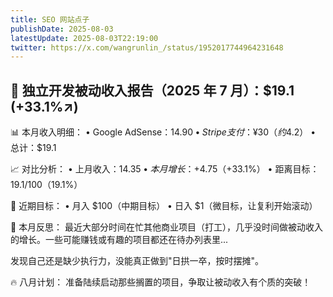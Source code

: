 ```yaml
---
title: SEO 网站点子
publishDate: 2025-08-03
latestUpdate: 2025-08-03T22:19:00
twitter: https://x.com/wangrunlin_/status/1952017744964231648
---
```


## 🚀 独立开发被动收入报告（2025 年 7 月）：$19.1 (+33.1%↗️)

📊 本月收入明细：
• Google AdSense：$14.90
• Stripe 支付：¥30（约$4.2）
• 总计：$19.1

📈 对比分析：
• 上月收入：$14.35
• 本月增长：+$4.75（+33.1%）
• 距离目标：$19.1/$100（19.1%）

🎯 近期目标：
• 月入 $100（中期目标）
• 日入 $1（微目标，让复利开始滚动）

💭 本月反思：
最近大部分时间在忙其他商业项目（打工），几乎没时间做被动收入的增长。一些可能赚钱或有趣的项目都还在待办列表里...

发现自己还是缺少执行力，没能真正做到"日拱一卒，按时摆摊"。

🔥 八月计划：
准备陆续启动那些搁置的项目，争取让被动收入有个质的突破！
